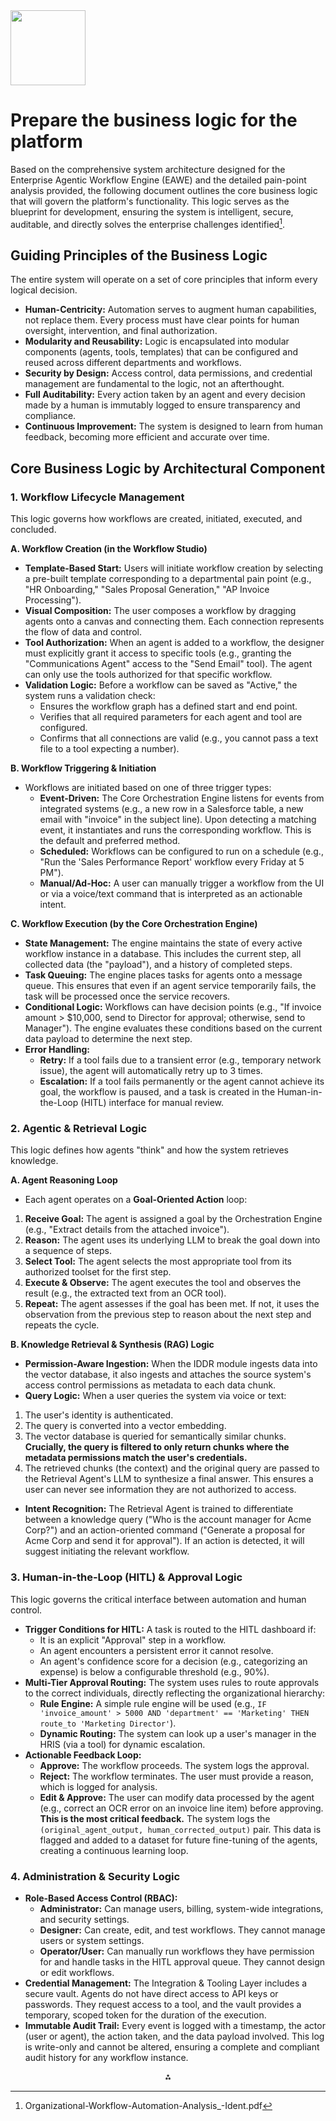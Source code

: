 <img src="https://r2cdn.perplexity.ai/pplx-full-logo-primary-dark%402x.png" class="logo" width="120"/>

# Prepare the business logic for the platform

Based on the comprehensive system architecture designed for the Enterprise Agentic Workflow Engine (EAWE) and the detailed pain-point analysis provided, the following document outlines the core business logic that will govern the platform's functionality. This logic serves as the blueprint for development, ensuring the system is intelligent, secure, auditable, and directly solves the enterprise challenges identified[^1].

## Guiding Principles of the Business Logic

The entire system will operate on a set of core principles that inform every logical decision.

* **Human-Centricity:** Automation serves to augment human capabilities, not replace them. Every process must have clear points for human oversight, intervention, and final authorization.
* **Modularity and Reusability:** Logic is encapsulated into modular components (agents, tools, templates) that can be configured and reused across different departments and workflows.
* **Security by Design:** Access control, data permissions, and credential management are fundamental to the logic, not an afterthought.
* **Full Auditability:** Every action taken by an agent and every decision made by a human is immutably logged to ensure transparency and compliance.
* **Continuous Improvement:** The system is designed to learn from human feedback, becoming more efficient and accurate over time.


## Core Business Logic by Architectural Component

### 1. Workflow Lifecycle Management

This logic governs how workflows are created, initiated, executed, and concluded.

**A. Workflow Creation (in the Workflow Studio)**

* **Template-Based Start:** Users will initiate workflow creation by selecting a pre-built template corresponding to a departmental pain point (e.g., "HR Onboarding," "Sales Proposal Generation," "AP Invoice Processing").
* **Visual Composition:** The user composes a workflow by dragging agents onto a canvas and connecting them. Each connection represents the flow of data and control.
* **Tool Authorization:** When an agent is added to a workflow, the designer must explicitly grant it access to specific tools (e.g., granting the "Communications Agent" access to the "Send Email" tool). The agent can only use the tools authorized for that specific workflow.
* **Validation Logic:** Before a workflow can be saved as "Active," the system runs a validation check:
    * Ensures the workflow graph has a defined start and end point.
    * Verifies that all required parameters for each agent and tool are configured.
    * Confirms that all connections are valid (e.g., you cannot pass a text file to a tool expecting a number).

**B. Workflow Triggering \& Initiation**

* Workflows are initiated based on one of three trigger types:
    * **Event-Driven:** The Core Orchestration Engine listens for events from integrated systems (e.g., a new row in a Salesforce table, a new email with "invoice" in the subject line). Upon detecting a matching event, it instantiates and runs the corresponding workflow. This is the default and preferred method.
    * **Scheduled:** Workflows can be configured to run on a schedule (e.g., "Run the 'Sales Performance Report' workflow every Friday at 5 PM").
    * **Manual/Ad-Hoc:** A user can manually trigger a workflow from the UI or via a voice/text command that is interpreted as an actionable intent.

**C. Workflow Execution (by the Core Orchestration Engine)**

* **State Management:** The engine maintains the state of every active workflow instance in a database. This includes the current step, all collected data (the "payload"), and a history of completed steps.
* **Task Queuing:** The engine places tasks for agents onto a message queue. This ensures that even if an agent service temporarily fails, the task will be processed once the service recovers.
* **Conditional Logic:** Workflows can have decision points (e.g., "If invoice amount > \$10,000, send to Director for approval; otherwise, send to Manager"). The engine evaluates these conditions based on the current data payload to determine the next step.
* **Error Handling:**
    * **Retry:** If a tool fails due to a transient error (e.g., temporary network issue), the agent will automatically retry up to 3 times.
    * **Escalation:** If a tool fails permanently or the agent cannot achieve its goal, the workflow is paused, and a task is created in the Human-in-the-Loop (HITL) interface for manual review.


### 2. Agentic \& Retrieval Logic

This logic defines how agents "think" and how the system retrieves knowledge.

**A. Agent Reasoning Loop**

* Each agent operates on a **Goal-Oriented Action** loop:

1. **Receive Goal:** The agent is assigned a goal by the Orchestration Engine (e.g., "Extract details from the attached invoice").
2. **Reason:** The agent uses its underlying LLM to break the goal down into a sequence of steps.
3. **Select Tool:** The agent selects the most appropriate tool from its authorized toolset for the first step.
4. **Execute \& Observe:** The agent executes the tool and observes the result (e.g., the extracted text from an OCR tool).
5. **Repeat:** The agent assesses if the goal has been met. If not, it uses the observation from the previous step to reason about the next step and repeats the cycle.

**B. Knowledge Retrieval \& Synthesis (RAG) Logic**

* **Permission-Aware Ingestion:** When the IDDR module ingests data into the vector database, it also ingests and attaches the source system's access control permissions as metadata to each data chunk.
* **Query Logic:** When a user queries the system via voice or text:

1. The user's identity is authenticated.
2. The query is converted into a vector embedding.
3. The vector database is queried for semantically similar chunks. **Crucially, the query is filtered to only return chunks where the metadata permissions match the user's credentials.**
4. The retrieved chunks (the context) and the original query are passed to the Retrieval Agent's LLM to synthesize a final answer. This ensures a user can never see information they are not authorized to access.
* **Intent Recognition:** The Retrieval Agent is trained to differentiate between a knowledge query ("Who is the account manager for Acme Corp?") and an action-oriented command ("Generate a proposal for Acme Corp and send it for approval"). If an action is detected, it will suggest initiating the relevant workflow.


### 3. Human-in-the-Loop (HITL) \& Approval Logic

This logic governs the critical interface between automation and human control.

* **Trigger Conditions for HITL:** A task is routed to the HITL dashboard if:
    * It is an explicit "Approval" step in a workflow.
    * An agent encounters a persistent error it cannot resolve.
    * An agent's confidence score for a decision (e.g., categorizing an expense) is below a configurable threshold (e.g., 90%).
* **Multi-Tier Approval Routing:** The system uses rules to route approvals to the correct individuals, directly reflecting the organizational hierarchy:
    * **Rule Engine:** A simple rule engine will be used (e.g., `IF 'invoice_amount' > 5000 AND 'department' == 'Marketing' THEN route_to 'Marketing Director'`).
    * **Dynamic Routing:** The system can look up a user's manager in the HRIS (via a tool) for dynamic escalation.
* **Actionable Feedback Loop:**
    * **Approve:** The workflow proceeds. The system logs the approval.
    * **Reject:** The workflow terminates. The user must provide a reason, which is logged for analysis.
    * **Edit \& Approve:** The user can modify data processed by the agent (e.g., correct an OCR error on an invoice line item) before approving. **This is the most critical feedback.** The system logs the `(original_agent_output, human_corrected_output)` pair. This data is flagged and added to a dataset for future fine-tuning of the agents, creating a continuous learning loop.


### 4. Administration \& Security Logic

* **Role-Based Access Control (RBAC):**
    * **Administrator:** Can manage users, billing, system-wide integrations, and security settings.
    * **Designer:** Can create, edit, and test workflows. They cannot manage users or system settings.
    * **Operator/User:** Can manually run workflows they have permission for and handle tasks in the HITL approval queue. They cannot design or edit workflows.
* **Credential Management:** The Integration \& Tooling Layer includes a secure vault. Agents do not have direct access to API keys or passwords. They request access to a tool, and the vault provides a temporary, scoped token for the duration of the execution.
* **Immutable Audit Trail:** Every event is logged with a timestamp, the actor (user or agent), the action taken, and the data payload involved. This log is write-only and cannot be altered, ensuring a complete and compliant audit history for any workflow instance.

<div style="text-align: center">⁂</div>

[^1]: Organizational-Workflow-Automation-Analysis_-Ident.pdf

